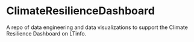 # ClimateResilienceDashboard
A repo of data engineering and data visualizations to support the Climate Resilience Dashboard on LTinfo.
